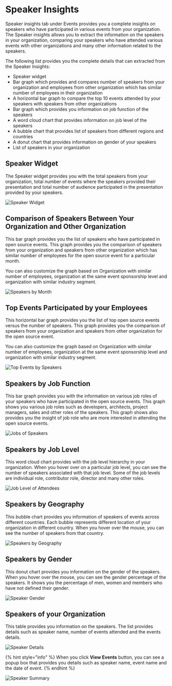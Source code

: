 # Speaker Insights

Speaker insights tab under Events provides you a complete insights on speakers who have participated in various events from your organization. The Speaker insights allows you to extract the information on the speakers in your organization, comparing your speakers who have attended various events with other organizations and many other information related to the speakers.

The following list provides you the complete details that can extracted from the Speaker Insights:

* Speaker widget
* Bar graph which provides and compares number of speakers from your organization and employees from other organization which has similar number of employees in their organization
* A horizontal bar graph to compare the top 10 events attended by your speakers with speakers from other organizations
* Bar graph which provides you information on job function of the speakers
* A word cloud chart that provides information on job level of the speakers
* A bubble chart that provides list of speakers from different regions and countries
* A donut chart that provides information on gender of your speakers
* List of speakers in your organization

## Speaker Widget

The Speaker widget provides you with the total speakers from your organization, total number of events where the speakers provided their presentation and total number of audience participated in the presentation provided by your speakers.

![Speaker Widget](https://files.gitbook.com/v0/b/gitbook-28427.appspot.com/o/assets%2F-MgAESFs0H7zYsmTgcOZ%2F-MhlrnUQOtzw9dTBIT0v%2F-Mhlti3\_DAIQ7ly1XwNA%2FSpeaker\_Widget.png?alt=media\&token=17a52193-fd12-46c4-99fb-5c2c080cb429)

## Comparison of Speakers Between Your Organization and Other Organization

This bar graph provides you the list of speakers who have participated in open source events. This graph provides you the comparison of speakers from your organization and speakers from other organization which has similar number of employees for the open source event for a particular month.

You can also customize the graph based on Organization with similar number of employees, organization at the same event sponsorship level and organization with similar industry segment.

![Speakers by Month](https://files.gitbook.com/v0/b/gitbook-28427.appspot.com/o/assets%2F-MgAESFs0H7zYsmTgcOZ%2F-Mhltq0cwH0d246MztK4%2F-Mhlus0qrAfLhDrI-MnE%2FSpeakers\_Month.png?alt=media\&token=dc45ae58-c0fe-4d3c-92bd-7d91bc60e2a3)

## Top Events Participated by your Employees

This horizontal bar graph provides you the list of top open source events versus the number of speakers. This graph provides you the comparison of speakers from your organization and speakers from other organization for the open source event.

You can also customize the graph based on Organization with similar number of employees, organization at the same event sponsorship level and organization with similar industry segment.

![Top Events by Speakers](https://files.gitbook.com/v0/b/gitbook-28427.appspot.com/o/assets%2F-MgAESFs0H7zYsmTgcOZ%2F-Mhltq0cwH0d246MztK4%2F-MhlvfgjVuORlhBxHyOl%2FSpeakers\_Events.gif?alt=media\&token=760db297-a371-4d8b-a6db-5e9ffe4fa666)

## Speakers by Job Function

This bar graph provides you with the information on various job roles of your speakers who have participated in the open source events. This graph shows you various job roles such as developers, architects, project managers, sales and other roles of the speakers. This graph shows also provides you the insight of job role who are more interested in attending the open source events.

![Jobs of Speakers](https://files.gitbook.com/v0/b/gitbook-28427.appspot.com/o/assets%2F-MgAESFs0H7zYsmTgcOZ%2F-MhlvoFQaUa\_H9aAY4c7%2F-Mhlw9BTMOkYiDFx9fU-%2FSpeakers\_Job.png?alt=media\&token=51480a40-73a8-4192-8868-6f8dc88576ca)

## Speakers by Job Level

This word cloud chart provides with the job level hierarchy in your organization. When you hover over on a particular job level, you can see the number of speakers associated with that job level. Some of the job levels are individual role, contributor role, director and many other roles.

![Job Level of Attendees](https://files.gitbook.com/v0/b/gitbook-28427.appspot.com/o/assets%2F-MgAESFs0H7zYsmTgcOZ%2F-MhlvoFQaUa\_H9aAY4c7%2F-MhlwWZ4WDgnwNtjfMME%2FSpeakers\_Joblevel.png?alt=media\&token=407e5624-2a55-497f-8be0-a907854517b7)

## Speakers by Geography

This bubble chart provides you information of speakers of events across different countries. Each bubble represents different location of your organization in different country. When you hover over the mouse, you can see the number of speakers from that country.

![Speakers by Geography](https://files.gitbook.com/v0/b/gitbook-28427.appspot.com/o/assets%2F-MgAESFs0H7zYsmTgcOZ%2F-MhlvoFQaUa\_H9aAY4c7%2F-MhlwrYbCVjQag7aZqTk%2FSpeaker\_Geo.png?alt=media\&token=f9e0e06a-c9bf-4f89-8e87-d75ccc597325)

## Speakers by Gender

This donut chart provides you information on the gender of the speakers. When you hover over the mouse, you can see the gender percentage of the speakers. It shows you the percentage of men, women and members who have not defined their gender.

![Speaker Gender](https://files.gitbook.com/v0/b/gitbook-28427.appspot.com/o/assets%2F-MgAESFs0H7zYsmTgcOZ%2F-MhlvoFQaUa\_H9aAY4c7%2F-Mhlx94L\_WHujR7tWhSU%2FSpeaker\_Gender.png?alt=media\&token=4b5fd3bf-5094-45f4-8a76-d00f3e2f0c80)

## Speakers of your Organization

This table provides you information on the speakers. The list provides details such as speaker name, number of events attended and the events details.

![Speaker Details](https://files.gitbook.com/v0/b/gitbook-28427.appspot.com/o/assets%2F-MgAESFs0H7zYsmTgcOZ%2F-MhlvoFQaUa\_H9aAY4c7%2F-MhlxQ5s3cj75cOQaYdG%2FSpeakers\_Org.png?alt=media\&token=009e6c75-8a44-4102-95bf-83110b897764)

{% hint style="info" %}
When you click **View Events** button, you can see a popup box that provides you details such as speaker name, event name and the date of event.
{% endhint %}

![Speaker Summary](https://files.gitbook.com/v0/b/gitbook-28427.appspot.com/o/assets%2F-MgAESFs0H7zYsmTgcOZ%2F-MhlvoFQaUa\_H9aAY4c7%2F-MhlxqGOielXIS3xE4CC%2FSpeaker\_Sum.png?alt=media\&token=0ec6b71c-ac78-40ee-be65-97e3a612d917)

##
